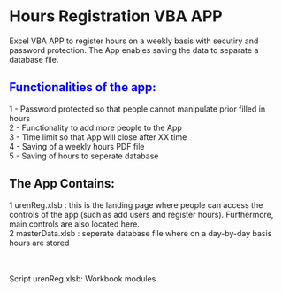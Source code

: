 # <h1>Hours Registration VBA APP</h1>
Excel VBA APP to register hours on a weekly basis with secutiry and password protection. The App enables saving the data to separate a database file. 

<h2 style="color:blue;">Functionalities of the app:</h2>
 <div> 1 - Password protected so that people cannot manipulate prior filled in hours </div>
 <div> 2 - Functionality to add more people to the App </div> 
 <div> 3 - Time limit so that App will close after XX time </div> 
 <div> 4 - Saving of a weekly hours PDF file </div>
 <div> 5 - Saving of hours to seperate database </div> 

<h2>The App Contains: </h2>
<div>1 urenReg.xlsb : this is the landing page where people can access the controls of the app (such as add users and register hours). Furthermore, main controls are also located here. </div> 
<div>2 masterData.xlsb : seperate database file where on a day-by-day basis hours are stored  </div> 
<br></br> 

Script urenReg.xlsb:
Workbook modules 

